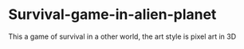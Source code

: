 # Survival-game-in-alien-planet
This a game of survival in a other world, the art style is pixel art in 3D
